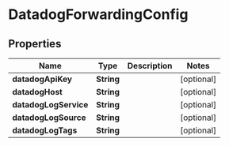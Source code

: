 

# DatadogForwardingConfig

## Properties

Name | Type | Description | Notes
------------ | ------------- | ------------- | -------------
**datadogApiKey** | **String** |  |  [optional]
**datadogHost** | **String** |  |  [optional]
**datadogLogService** | **String** |  |  [optional]
**datadogLogSource** | **String** |  |  [optional]
**datadogLogTags** | **String** |  |  [optional]



